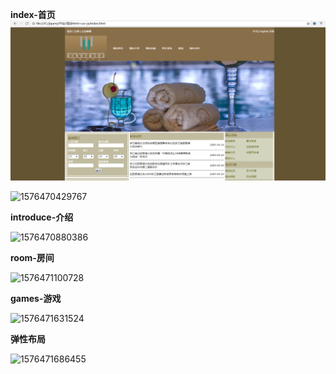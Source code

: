 **index-首页**![1576470409851](https://github.com/Procac/Individuals/blob/master/%E6%88%AA%E5%9B%BE/1576470409851.png)

![1576470429767](C:\Users\hasee\AppData\Roaming\Typora\typora-user-images\1576470429767.png)





**introduce-介绍**

![1576470880386](C:\Users\hasee\AppData\Roaming\Typora\typora-user-images\1576470880386.png)



**room-房间**

![1576471100728](C:\Users\hasee\AppData\Roaming\Typora\typora-user-images\1576471100728.png)





**games-游戏**

![1576471631524](C:\Users\hasee\AppData\Roaming\Typora\typora-user-images\1576471631524.png)





**弹性布局**

![1576471686455](C:\Users\hasee\AppData\Roaming\Typora\typora-user-images\1576471686455.png)
